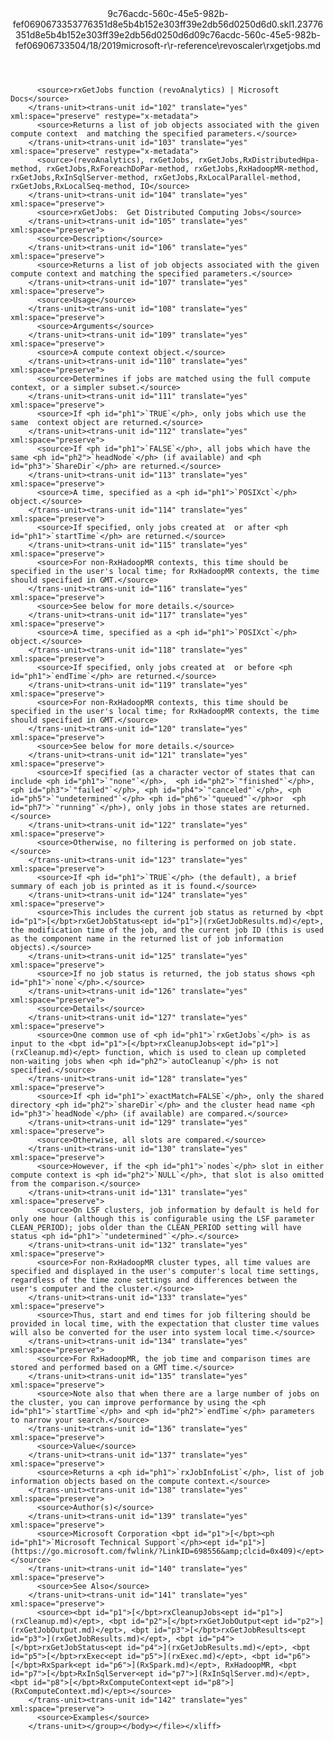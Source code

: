 <?xml version="1.0"?><xliff version="1.2" xmlns="urn:oasis:names:tc:xliff:document:1.2" xmlns:xsi="http://www.w3.org/2001/XMLSchema-instance" xsi:schemaLocation="urn:oasis:names:tc:xliff:document:1.2 xliff-core-1.2-transitional.xsd"><file datatype="xml" original="rxgetjobs.md" source-language="en-US" target-language="en-US"><header><tool tool-id="mdxliff" tool-name="mdxliff" tool-version="1.0-d1654b2" tool-company="Microsoft" /><xliffext:skl_file_name xmlns:xliffext="urn:microsoft:content:schema:xliffextensions">9c76acdc-560c-45e5-982b-fef0690673353776351d8e5b4b152e303ff39e2db56d0250d6d0.skl</xliffext:skl_file_name><xliffext:version xmlns:xliffext="urn:microsoft:content:schema:xliffextensions">1.2</xliffext:version><xliffext:ms.openlocfilehash xmlns:xliffext="urn:microsoft:content:schema:xliffextensions">3776351d8e5b4b152e303ff39e2db56d0250d6d0</xliffext:ms.openlocfilehash><xliffext:ms.sourcegitcommit xmlns:xliffext="urn:microsoft:content:schema:xliffextensions">9c76acdc-560c-45e5-982b-fef069067335</xliffext:ms.sourcegitcommit><xliffext:ms.lasthandoff xmlns:xliffext="urn:microsoft:content:schema:xliffextensions">04/18/2019</xliffext:ms.lasthandoff><xliffext:ms.openlocfilepath xmlns:xliffext="urn:microsoft:content:schema:xliffextensions">microsoft-r\r-reference\revoscaler\rxgetjobs.md</xliffext:ms.openlocfilepath></header><body><group id="content" extype="content"><trans-unit id="101" translate="yes" xml:space="preserve" restype="x-metadata">
          <source>rxGetJobs function (revoAnalytics) | Microsoft Docs</source>
        </trans-unit><trans-unit id="102" translate="yes" xml:space="preserve" restype="x-metadata">
          <source>Returns a list of job objects associated with the given compute context  and matching the specified parameters.</source>
        </trans-unit><trans-unit id="103" translate="yes" xml:space="preserve" restype="x-metadata">
          <source>(revoAnalytics), rxGetJobs, rxGetJobs,RxDistributedHpa-method, rxGetJobs,RxForeachDoPar-method, rxGetJobs,RxHadoopMR-method, rxGetJobs,RxInSqlServer-method, rxGetJobs,RxLocalParallel-method, rxGetJobs,RxLocalSeq-method, IO</source>
        </trans-unit><trans-unit id="104" translate="yes" xml:space="preserve">
          <source>rxGetJobs:  Get Distributed Computing Jobs</source>
        </trans-unit><trans-unit id="105" translate="yes" xml:space="preserve">
          <source>Description</source>
        </trans-unit><trans-unit id="106" translate="yes" xml:space="preserve">
          <source>Returns a list of job objects associated with the given compute context and matching the specified parameters.</source>
        </trans-unit><trans-unit id="107" translate="yes" xml:space="preserve">
          <source>Usage</source>
        </trans-unit><trans-unit id="108" translate="yes" xml:space="preserve">
          <source>Arguments</source>
        </trans-unit><trans-unit id="109" translate="yes" xml:space="preserve">
          <source>A compute context object.</source>
        </trans-unit><trans-unit id="110" translate="yes" xml:space="preserve">
          <source>Determines if jobs are matched using the full compute  context, or a simpler subset.</source>
        </trans-unit><trans-unit id="111" translate="yes" xml:space="preserve">
          <source>If <ph id="ph1">`TRUE`</ph>, only jobs which use the same  context object are returned.</source>
        </trans-unit><trans-unit id="112" translate="yes" xml:space="preserve">
          <source>If <ph id="ph1">`FALSE`</ph>, all jobs which have the same <ph id="ph2">`headNode`</ph> (if available) and <ph id="ph3">`ShareDir`</ph> are returned.</source>
        </trans-unit><trans-unit id="113" translate="yes" xml:space="preserve">
          <source>A time, specified as a <ph id="ph1">`POSIXct`</ph> object.</source>
        </trans-unit><trans-unit id="114" translate="yes" xml:space="preserve">
          <source>If specified, only jobs created at  or after <ph id="ph1">`startTime`</ph> are returned.</source>
        </trans-unit><trans-unit id="115" translate="yes" xml:space="preserve">
          <source>For non-RxHadoopMR contexts, this time should be specified in the user's local time; for RxHadoopMR contexts, the time should specified in GMT.</source>
        </trans-unit><trans-unit id="116" translate="yes" xml:space="preserve">
          <source>See below for more details.</source>
        </trans-unit><trans-unit id="117" translate="yes" xml:space="preserve">
          <source>A time, specified as a <ph id="ph1">`POSIXct`</ph> object.</source>
        </trans-unit><trans-unit id="118" translate="yes" xml:space="preserve">
          <source>If specified, only jobs created at  or before <ph id="ph1">`endTime`</ph> are returned.</source>
        </trans-unit><trans-unit id="119" translate="yes" xml:space="preserve">
          <source>For non-RxHadoopMR contexts, this time should be specified in the user's local time; for RxHadoopMR contexts, the time should specified in GMT.</source>
        </trans-unit><trans-unit id="120" translate="yes" xml:space="preserve">
          <source>See below for more details.</source>
        </trans-unit><trans-unit id="121" translate="yes" xml:space="preserve">
          <source>If specified (as a character vector of states that can include <ph id="ph1">`"none"`</ph>,  <ph id="ph2">`"finished"`</ph>, <ph id="ph3">`"failed"`</ph>, <ph id="ph4">`"canceled"`</ph>, <ph id="ph5">`"undetermined"`</ph> <ph id="ph6">`"queued"`</ph>or  <ph id="ph7">`"running"`</ph>), only jobs in those states are returned.</source>
        </trans-unit><trans-unit id="122" translate="yes" xml:space="preserve">
          <source>Otherwise, no filtering is performed on job state.</source>
        </trans-unit><trans-unit id="123" translate="yes" xml:space="preserve">
          <source>If <ph id="ph1">`TRUE`</ph> (the default), a brief summary of each job is printed as it is found.</source>
        </trans-unit><trans-unit id="124" translate="yes" xml:space="preserve">
          <source>This includes the current job status as returned by <bpt id="p1">[</bpt>rxGetJobStatus<ept id="p1">](rxGetJobResults.md)</ept>, the modification time of the job, and the current job ID (this is used as the component name in the returned list of job information objects).</source>
        </trans-unit><trans-unit id="125" translate="yes" xml:space="preserve">
          <source>If no job status is returned, the job status shows <ph id="ph1">`none`</ph>.</source>
        </trans-unit><trans-unit id="126" translate="yes" xml:space="preserve">
          <source>Details</source>
        </trans-unit><trans-unit id="127" translate="yes" xml:space="preserve">
          <source>One common use of <ph id="ph1">`rxGetJobs`</ph> is as input to the <bpt id="p1">[</bpt>rxCleanupJobs<ept id="p1">](rxCleanup.md)</ept> function, which is used to clean up completed non-waiting jobs when <ph id="ph2">`autoCleanup`</ph> is not specified.</source>
        </trans-unit><trans-unit id="128" translate="yes" xml:space="preserve">
          <source>If <ph id="ph1">`exactMatch=FALSE`</ph>, only the shared directory <ph id="ph2">`shareDir`</ph> and the cluster head name <ph id="ph3">`headNode`</ph> (if available) are compared.</source>
        </trans-unit><trans-unit id="129" translate="yes" xml:space="preserve">
          <source>Otherwise, all slots are compared.</source>
        </trans-unit><trans-unit id="130" translate="yes" xml:space="preserve">
          <source>However, if the <ph id="ph1">`nodes`</ph> slot in either compute context is <ph id="ph2">`NULL`</ph>, that slot is also omitted from the comparison.</source>
        </trans-unit><trans-unit id="131" translate="yes" xml:space="preserve">
          <source>On LSF clusters, job information by default is held for only one hour (although this is configurable using the LSF parameter CLEAN_PERIOD); jobs older than the CLEAN_PERIOD setting will have status <ph id="ph1">`"undetermined"`</ph>.</source>
        </trans-unit><trans-unit id="132" translate="yes" xml:space="preserve">
          <source>For non-RxHadoopMR cluster types, all time values are specified and displayed in the user's computer's local time settings, regardless of the time zone settings and differences between the user's computer and the cluster.</source>
        </trans-unit><trans-unit id="133" translate="yes" xml:space="preserve">
          <source>Thus, start and end times for job filtering should be provided in local time, with the expectation that cluster time values will also be converted for the user into system local time.</source>
        </trans-unit><trans-unit id="134" translate="yes" xml:space="preserve">
          <source>For RxHadoopMR, the job time and comparison times are stored and performed based on a GMT time.</source>
        </trans-unit><trans-unit id="135" translate="yes" xml:space="preserve">
          <source>Note also that when there are a large number of jobs on the cluster, you can improve performance by using the <ph id="ph1">`startTime`</ph> and <ph id="ph2">`endTime`</ph> parameters to narrow your search.</source>
        </trans-unit><trans-unit id="136" translate="yes" xml:space="preserve">
          <source>Value</source>
        </trans-unit><trans-unit id="137" translate="yes" xml:space="preserve">
          <source>Returns a <ph id="ph1">`rxJobInfoList`</ph>, list of job information objects based on the compute context.</source>
        </trans-unit><trans-unit id="138" translate="yes" xml:space="preserve">
          <source>Author(s)</source>
        </trans-unit><trans-unit id="139" translate="yes" xml:space="preserve">
          <source>Microsoft Corporation <bpt id="p1">[</bpt><ph id="ph1">`Microsoft Technical Support`</ph><ept id="p1">](https://go.microsoft.com/fwlink/?LinkID=698556&amp;clcid=0x409)</ept></source>
        </trans-unit><trans-unit id="140" translate="yes" xml:space="preserve">
          <source>See Also</source>
        </trans-unit><trans-unit id="141" translate="yes" xml:space="preserve">
          <source><bpt id="p1">[</bpt>rxCleanupJobs<ept id="p1">](rxCleanup.md)</ept>, <bpt id="p2">[</bpt>rxGetJobOutput<ept id="p2">](rxGetJobOutput.md)</ept>, <bpt id="p3">[</bpt>rxGetJobResults<ept id="p3">](rxGetJobResults.md)</ept>, <bpt id="p4">[</bpt>rxGetJobStatus<ept id="p4">](rxGetJobResults.md)</ept>, <bpt id="p5">[</bpt>rxExec<ept id="p5">](rxExec.md)</ept>, <bpt id="p6">[</bpt>RxSpark<ept id="p6">](RxSpark.md)</ept>, RxHadoopMR, <bpt id="p7">[</bpt>RxInSqlServer<ept id="p7">](RxInSqlServer.md)</ept>, <bpt id="p8">[</bpt>RxComputeContext<ept id="p8">](RxComputeContext.md)</ept></source>
        </trans-unit><trans-unit id="142" translate="yes" xml:space="preserve">
          <source>Examples</source>
        </trans-unit></group></body></file></xliff>